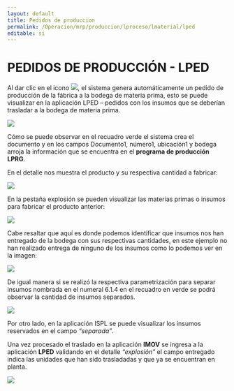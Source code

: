 ```yaml
---
layout: default
title: Pedidos de produccion
permalink: /Operacion/mrp/produccion/lproceso/lmaterial/lped
editable: si
---
```


# PEDIDOS DE PRODUCCIÓN - LPED


Al dar clic en el icono ![](lped1.png), el sistema genera automáticamente un pedido de producción de la fábrica a la bodega de materia prima, esto se puede visualizar en la aplicación LPED – pedidos con los insumos que se deberían trasladar a la bodega de materia prima. 


![](lped2.png)


Cómo se puede observar en el recuadro verde el sistema crea el documento y en los campos Documento1, número1, ubicación1 y bodega arroja la información que se encuentra en el **programa de producción LPRG**.  

En el detalle nos muestra el producto y su respectiva cantidad a fabricar:  


![](lped3.png)


En la pestaña explosión se pueden visualizar las materias primas o insumos para fabricar el producto anterior:  


![](lped4.png)


Cabe resaltar que aquí es donde podemos identificar que insumos nos han entregado de la bodega con sus respectivas cantidades, en este ejemplo no han realizado entrega de ninguno de los insumos como lo podemos ver en la imagen: 


![](lped5.png)


De igual manera si se realizó la respectiva parametrización para separar insumos nombrada en el numeral 6.1.4 en el recuadro en verde se podrá observar la cantidad de insumos separados.


![](lped6.png)


Por otro lado, en la aplicación ISPL se puede visualizar los insumos reservados en el campo _“separada”_.


Una vez procesado el traslado en la aplicación **IMOV** se ingresa a la aplicación **LPED** validando en el detalle _“explosión”_ el campo entregado indica las unidades que han sido trasladadas y que ya se encuentran en planta.  


![](lped7.png)












